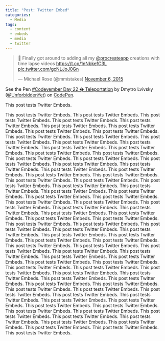 ```yaml
---
title: "Post: Twitter Embed"
categories:
  - Media
tags:
  - content
  - embeds
  - media
  - twitter
---
```


<blockquote class="twitter-tweet" data-lang="en"><p lang="en" dir="ltr">🎨 Finally got around to adding all my <a href="https://twitter.com/procreateapp">@procreateapp</a> creations with time lapse videos <a href="https://t.co/1nNbkefC3L">https://t.co/1nNbkefC3L</a> <a href="https://t.co/gcNLJoJ0Gn">pic.twitter.com/gcNLJoJ0Gn</a></p>&mdash; Michael Rose (@mmistakes) <a href="https://twitter.com/mmistakes/status/662678050795094016">November 6, 2015</a></blockquote>
<script async src="//platform.twitter.com/widgets.js" charset="utf-8"></script>

<p data-height="265" data-theme-id="light" data-slug-hash="mOmrvB" data-default-tab="js,result" data-user="UnforbiddenYet" data-embed-version="2" data-pen-title="#Codevember Day 22 � Teleportation" class="codepen">See the Pen <a href="http://codepen.io/UnforbiddenYet/pen/mOmrvB/">#Codevember Day 22 � Teleportation</a> by Dmytro Lvivsky (<a href="http://codepen.io/UnforbiddenYet">@UnforbiddenYet</a>) on <a href="http://codepen.io">CodePen</a>.</p>
<script async src="https://production-assets.codepen.io/assets/embed/ei.js"></script>

This post tests Twitter Embeds.

This post tests Twitter Embeds.
This post tests Twitter Embeds.
This post tests Twitter Embeds.
This post tests Twitter Embeds.
This post tests Twitter Embeds.
This post tests Twitter Embeds.
This post tests Twitter Embeds.
This post tests Twitter Embeds.
This post tests Twitter Embeds.
This post tests Twitter Embeds.
This post tests Twitter Embeds.
This post tests Twitter Embeds.
This post tests Twitter Embeds.
This post tests Twitter Embeds.
This post tests Twitter Embeds.
This post tests Twitter Embeds.
This post tests Twitter Embeds.
This post tests Twitter Embeds.
This post tests Twitter Embeds.
This post tests Twitter Embeds.
This post tests Twitter Embeds.
This post tests Twitter Embeds.
This post tests Twitter Embeds.
This post tests Twitter Embeds.
This post tests Twitter Embeds.
This post tests Twitter Embeds.
This post tests Twitter Embeds.
This post tests Twitter Embeds.
This post tests Twitter Embeds.
This post tests Twitter Embeds.
This post tests Twitter Embeds.
This post tests Twitter Embeds.
This post tests Twitter Embeds.
This post tests Twitter Embeds.
This post tests Twitter Embeds.
This post tests Twitter Embeds.
This post tests Twitter Embeds.
This post tests Twitter Embeds.
This post tests Twitter Embeds.
This post tests Twitter Embeds.
This post tests Twitter Embeds.
This post tests Twitter Embeds.
This post tests Twitter Embeds.
This post tests Twitter Embeds.
This post tests Twitter Embeds.
This post tests Twitter Embeds.
This post tests Twitter Embeds.
This post tests Twitter Embeds.
This post tests Twitter Embeds.
This post tests Twitter Embeds.
This post tests Twitter Embeds.
This post tests Twitter Embeds.
This post tests Twitter Embeds.
This post tests Twitter Embeds.
This post tests Twitter Embeds.
This post tests Twitter Embeds.
This post tests Twitter Embeds.
This post tests Twitter Embeds.
This post tests Twitter Embeds.
This post tests Twitter Embeds.
This post tests Twitter Embeds.
This post tests Twitter Embeds.
This post tests Twitter Embeds.
This post tests Twitter Embeds.
This post tests Twitter Embeds.
This post tests Twitter Embeds.
This post tests Twitter Embeds.
This post tests Twitter Embeds.
This post tests Twitter Embeds.
This post tests Twitter Embeds.
This post tests Twitter Embeds.
This post tests Twitter Embeds.
This post tests Twitter Embeds.
This post tests Twitter Embeds.
This post tests Twitter Embeds.
This post tests Twitter Embeds.
This post tests Twitter Embeds.
This post tests Twitter Embeds.
This post tests Twitter Embeds.
This post tests Twitter Embeds.
This post tests Twitter Embeds.
This post tests Twitter Embeds.
This post tests Twitter Embeds.
This post tests Twitter Embeds.
This post tests Twitter Embeds.
This post tests Twitter Embeds.
This post tests Twitter Embeds.
This post tests Twitter Embeds.
This post tests Twitter Embeds.
This post tests Twitter Embeds.
This post tests Twitter Embeds.